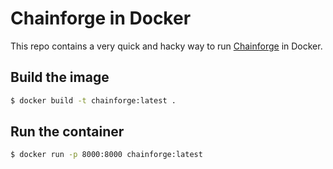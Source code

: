 # Chainforge in Docker

This repo contains a very quick and hacky way to run [Chainforge](https://github.com/ianarawjo/ChainForge) in Docker.

## Build the image

```bash
$ docker build -t chainforge:latest .
```

## Run the container

```bash
$ docker run -p 8000:8000 chainforge:latest
```